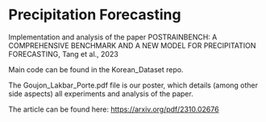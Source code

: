 # Precipitation Forecasting
Implementation and analysis of the paper POSTRAINBENCH: A COMPREHENSIVE BENCHMARK AND A NEW MODEL FOR PRECIPITATION FORECASTING, Tang et al., 2023

Main code can be found in the Korean_Dataset repo.

The Goujon_Lakbar_Porte.pdf file is our poster, which details (among other side aspects) all experiments and analysis of the paper.

The article can be found here: https://arxiv.org/pdf/2310.02676
